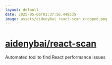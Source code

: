 ```yaml
---
layout: default
date: 2025-05-06T01:37:56.448535
image: assets/aidenybai_react-scan_cropped.png
---
```


# [aidenybai/react-scan](https://github.com/aidenybai/react-scan)

Automated tool to find React performance issues
